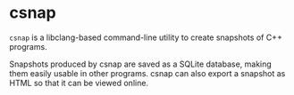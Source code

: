 
# csnap

`csnap` is a libclang-based command-line utility to create snapshots of C++ programs.

Snapshots produced by csnap are saved as a SQLite database, making them easily usable 
in other programs.
csnap can also export a snapshot as HTML so that it can be viewed online.